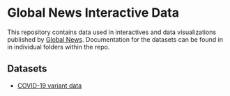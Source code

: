 # Global News Interactive Data

This repository contains data used in interactives and data visualizations published by [Global News](https://globalnews.ca). Documentation for the datasets can be found in in individual folders within the repo.

## Datasets
* [COVID-19 variant data](variant-data/)